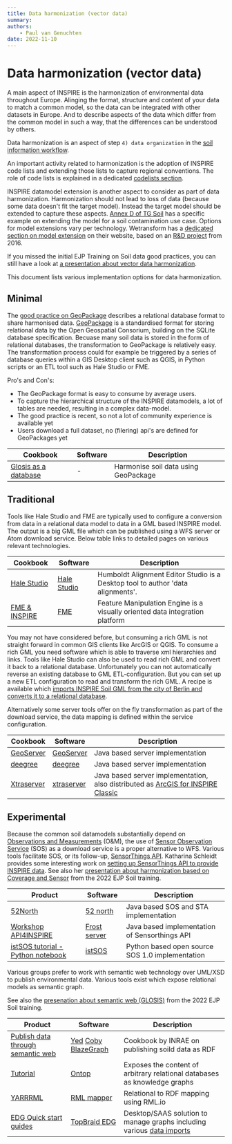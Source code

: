 ```yaml
---
title: Data harmonization (vector data)
summary: 
authors:
    - Paul van Genuchten
date: 2022-11-10
---
```


# Data harmonization (vector data)

A main aspect of INSPIRE is the harmonization of environmental data throughout Europe. Alinging the format, structure and content of your data to match a common model, so the data can be integrated with other datasets in Europe. And to describe aspects of the data which differ from the common model in such a way, that the differences can be understood by others. 

Data harmonization is an aspect of step `4) data organization` in the [soil information workflow](https://www.isric.org/index.php/utilise/community-practice).

An important activity related to harmonization is the adoption of INSPIRE code lists and extending those lists to capture regional conventions. The role of code lists is explained in a dedicated [codelists section](codelists.md). 

INSPIRE datamodel extension is another aspect to consider as part of data harmonization. Harmonization should not lead to loss of data (because some data doesn't fit the target model). Instead the target model should be extended to capture these aspects. [Annex D of TG Soil](https://github.com/INSPIRE-MIF/technical-guidelines/blob/2022.2/data/so/dataspecification_so.adoc#soil-data-model-extensions-informative) has a specific example on extending the model for a soil contamination use case. Options for model extensions vary per technology. Wetransform has a [dedicated section on model extension](http://inspire-extensions.wetransform.to) on their website, based on an [R&D project](https://www.geonovum.nl/uploads/documents/20161121-INSPIRE-Extensions.pdf) from 2016. 

If you missed the initial EJP Training on Soil data good practices, you can still have a look at [a presentation about vector data harmonization](https://wur.yuja.com/V/Video?v=195126&node=829569&a=1133213006&autoplay=1).

This document lists various implementation options for data harmonization. 

## Minimal

The [good practice on GeoPackage](https://github.com/INSPIRE-MIF/gp-geopackage-encodings) describes a relational database format to share harmonised data. [GeoPackage](https://www.geopackage.org/) is a standardised format for storing relational data by the Open Geospatial Consorium, building on the SQLite database specification. Becuase many soil data is stored in the form of relational databases, the transformation to GeoPackage is relatively easy. The transformation process could for example be triggered by a series of database queries within a GIS Desktop client such as QGIS, in Python scripts or an ETL tool such as Hale Studio or FME. 

Pro's and Con's:

- The GeoPackage format is easy to consume by average users.
- To capture the hierarchical structure of the INSPIRE datamodels, a lot of tables are needed, resulting in a complex data-model. 
- The good practice is recent, so not a lot of community experience is available yet 
- Users download a full dataset, no (filering) api's are defined for GeoPackages yet

| Cookbook | Software | Description |
| --- | --- | --- |
| [Glosis as a database](tools/glosis-db.md) | - | Harmonise soil data using GeoPackage |

## Traditional

Tools like Hale Studio and FME are typically used to configure a conversion from data in a relational data model to data in a GML based INSPIRE model. The output is a big GML file which can be published using a WFS server or Atom download service. Below table links to detailed pages on various relevant technologies.

| Cookbook | Software | Description |
| --- | --- | --- |
| [Hale Studio](tools/hale-studio.md) | [Hale Studio](https://wetransform.to/halestudio/) | Humboldt Alignment Editor Studio is a Desktop tool to author 'data alignments'. |
| [FME & INSPIRE](https://www.safe.com/integrate/inspire-gml/) | [FME](https://www.safe.com/fme/) | Feature Manipulation Engine is a visually oriented data integration platform |

You may not have considered before, but consuming a rich GML is not straight forward in common GIS clients like ArcGIS or QGIS. To consume a rich GML you need software which is able to traverse xml hierarchies and links. Tools like Hale Studio can also be used to read rich GML and convert it back to a relational database. Unfortunately you can not automatically reverse an existing database to GML ETL-configuration. But you can set up a new ETL configuration to read and transform the rich GML. A recipe is available which [imports INSPIRE Soil GML from the city of Berlin and converts it to a relational database](tools/hale-studio-consume-gml.md).

Alternatively some server tools offer on the fly transformation as part of the download service, the data mapping is defined within the service configuration.

| Cookbook | Software | Description |
| --- | --- | --- |
| [GeoServer](tools/geoserver.md) | [GeoServer](https://geoserver.org) | Java based server implementation |
| [deegree](tools/deegree.md) | [deegree](https://www.deegree.org) | Java based server implementation |
| [Xtraserver](tools/xtraserver.md) | [xtraserver](https://www.interactive-instruments.de/en/xtraserver/)  | Java based server implementation, also distributed as [ArcGIS for INSPIRE Classic](https://enterprise.arcgis.com/en/inspire/10.8/get-started/what-is-arcgis-for-inspire.htm) |

## Experimental

Because the common soil datamodels substantially depend on [Observations and Measurements](https://www.ogc.org/standards/om) (O&M), the use of [Sensor Observation Service](https://www.ogc.org/standards/sos) (SOS) as a download service is a proper alternative to WFS. Various tools facilitate SOS, or its follow-up, [SensorThings API](https://www.ogc.org/standards/sensorthings). Katharina Schleidt provides some interesting work on [setting up SensorThings API to provide INSPIRE data](http://www.datacove.eu/inspire/). See also her [presentation about harmonization based on Coverage and Sensor](https://wur.yuja.com/V/Video?v=186405&node=793609&a=1936269719&autoplay=1) from the 2022 EJP Soil training.

| Product | Software | Description |
| --- | --- | --- |
| [52North](tools/52north.md) | [52 north](https://52north.org/software/software-projects/sos/) | Java based SOS and STA implementation |
| [Workshop API4INSPIRE](https://datacoveeu.github.io/API4INSPIRE/dissemination/Workshop-2020-11-19.html) | [Frost server](https://fraunhoferiosb.github.io/FROST-Server/) | Java based implementation of Sensorthings API |
| [istSOS tutorial - Python notebook](https://sourceforge.net/projects/istsos/files/Tutorials/) | [istSOS](http://istsos.org/) | Python based open source SOS 1.0 implementation |

Various groups prefer to work with semantic web technology over UML/XSD to publish environmental data. Various tools exist which expose relational models as semantic graph.

See also the [presenation about semantic web (GLOSIS)](https://wur.yuja.com/V/Video?v=184392&node=785996&a=2121794774&autoplay=1) from the 2022 EJP Soil training.

| Product | Software | Description |
| --- | --- | --- |
| [Publish data through semantic web](https://doi.org/10.15454/YJLFZI) | [Yed](https://www.yworks.com/products/yed) [Coby](https://forgemia.inra.fr/anaee-dev/coby) [BlazeGraph](https://blazegraph.com/) | Cookbook by INRAE on publishing soild data as RDF | 
| [Tutorial](https://ontop-vkg.org/tutorial/) | [Ontop](https://ontop-vkg.org/) | Exposes the content of arbitrary relational databases as knowledge graphs |
| [YARRRML](tools/rml.md) | [RML mapper](https://rml.io/) | Relational to RDF mapping using RML.io |
| [EDG Quick start guides](https://archive.topquadrant.com/doc/7.4/quick_start_guides/index.html) | [TopBraid EDG](https://www.topquadrant.com) | Desktop/SAAS solution to manage graphs including various [data imports](https://www.topquadrant.com/doc/7.4/scripting/importing.html) |
